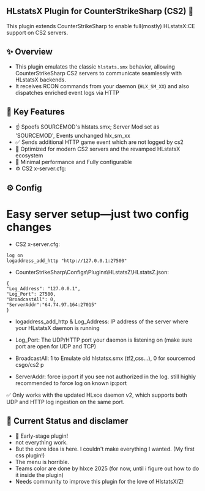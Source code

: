 ## HLstatsX Plugin for CounterStrikeSharp (CS2) 🎯
This plugin extends CounterStrikeSharp to enable full(mostly) HLstatsX:CE support on CS2 servers.

## ✨ Overview
* This plugin emulates the classic `hlstats.smx` behavior, allowing CounterStrikeSharp CS2 servers to communicate seamlessly with HLstatsX backends.
* It receives RCON commands from your daemon (`HLX_SM_XX`) and also dispatches enriched event logs via HTTP

## 🔧 Key Features
- ☝ Spoofs SOURCEMOD's hlstats.smx; Server Mod set as 'SOURCEMOD', Events unchanged hlx_sm_xx 
- ✅ Sends additional HTTP game event which are not logged by cs2
- 🚀 Optimized for modern CS2 servers and the revamped HLstatsX ecosystem
- 🧩️ Minimal performance and Fully configurable
- ⚙️ CS2 x-server.cfg:

## ⚙️ Config
# Easy server setup—just two config changes
- CS2 x-server.cfg:
  
`log on`<br>
`logaddress_add_http "http://127.0.0.1:27500"`<br>

-  CounterStrikeSharp\Configs\Plugins\HLstatsZ\HLstatsZ.json:
  
`{`<br>
  `"Log_Address": "127.0.0.1",`<br>
  `"Log_Port": 27500,`<br>
  `"BroadcastAll": 0,`<br>
  `"ServerAddr":"64.74.97.164:27015"`<br>
`}`<br>

* logaddress_add_http & Log_Address: IP address of the server where your HLstatsX daemon is running

* Log_Port: The UDP/HTTP port your daemon is listening on (make sure port are open for UDP and TCP)

* BroadcastAll: 1 to Emulate old hlstatsx.smx (tf2,css...), 0 for sourcemod csgo/cs2
p
* ServerAddr: force ip:port if you see not authorized in the log. still highly recommended to force log on known ip:port
  
✅ Only works with the updated HLxce daemon v2, which supports both UDP and HTTP log ingestion on the same port.


## 🧪 Current Status and disclamer
* 🐣 Early-stage plugin!
* not everything work.
* But the core idea is here. I couldn't make everything I wanted. (My first css plugin!)
* The menu is horrible.
* Teams color are done by hlxce 2025 (for now, until i figure out how to do it inside the plugin)
* Needs community to improve this plugin for the love of HlstatsX/Z!




